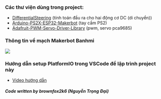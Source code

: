 ### Các thư viện dùng trong project:
- [DifferentialSteering](https://github.com/edumardo/DifferentialSteering) (tính toán đầu ra cho hai động cơ DC (di chuyển))
- [Arduino-PS2X-ESP32-Makerbot](https://github.com/makerviet/Arduino-PS2X-ESP32-Makerbot) (tay cầm PS2)
- [Adafruit-PWM-Servo-Driver-Library](https://github.com/adafruit/Adafruit-PWM-Servo-Driver-Library) (pwm, servo pca9685)

### Thông tin về mạch Makerbot Banhmi
![](https://via.makerviet.org/vi/docs/3_robotics-with-via/2_motor-control-with-via/via_motorshield_ports.png)

### Hướng dẫn setup PlatformIO trong VSCode để lập trình project này
- [Video hướng dẫn](https://www.youtube.com/watch?v=JzyWrPYh2Kg)


##### Code written by brownfox2k6 (Nguyễn Trọng Đại)
